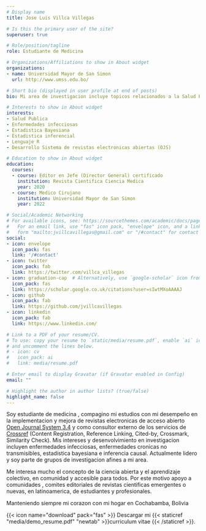 ```yaml
---
# Display name
title: Jose Luis Villca Villegas

# Is this the primary user of the site?
superuser: true

# Role/position/tagline
role: Estudiante de Medicina

# Organizations/Affiliations to show in About widget
organizations:
- name: Universidad Mayor de San Simon
  url: http://www.umss.edu.bo/

# Short bio (displayed in user profile at end of posts)
bio: Mi area de investigacion incluye topicos relacionados a la Salud Publica.

# Interests to show in About widget
interests:
- Salud Publica
- Enfermedades infecciosas
- Estadistica Bayesiana
- Estadistica inferencial
- Lenguaje R
- Desarrollo Sistema de revistas electronicas abiertas (OJS)

# Education to show in About widget
education:
  courses:
  - course: Editor en Jefe (Director General) certificado
    institution: Revista Cientifica Ciencia Medica
    year: 2020
  - course: Medico Cirujano
    institution: Universidad Mayor de San Simon
    year: 2022

# Social/Academic Networking
# For available icons, see: https://sourcethemes.com/academic/docs/page-builder/#icons
#   For an email link, use "fas" icon pack, "envelope" icon, and a link in the
#   form "mailto:jvillcavillegas@gmail.com" or "/#contact" for contact widget.
social:
- icon: envelope
  icon_pack: fas
  link: '/#contact'
- icon: twitter
  icon_pack: fab
  link: https://twitter.com/villca_villegas
- icon: graduation-cap  # Alternatively, use `google-scholar` icon from `ai` icon pack
  icon_pack: fas
  link: https://scholar.google.co.uk/citations?user=sIwtMXoAAAAJ
- icon: github
  icon_pack: fab
  link: https://github.com/jvillcavillegas
- icon: linkedin
  icon_pack: fab
  link: https://www.linkedin.com/

# Link to a PDF of your resume/CV.
# To use: copy your resume to `static/media/resume.pdf`, enable `ai` icons in `params.toml`, 
# and uncomment the lines below.
# - icon: cv
#   icon_pack: ai
#   link: media/resume.pdf

# Enter email to display Gravatar (if Gravatar enabled in Config)
email: ""

# Highlight the author in author lists? (true/false)
highlight_name: false
---
```


Soy estudiante de medicina , compagino mi estudios con mi desempeño  en la implementacion y mejora de revistas electronicas de acceso abierto [Open Journal System 3.4](https://pkp.sfu.ca/ojs/) y como consultor externo de los servicios de [Crossref](https://www.crossref.org/) (Content Registration, Reference Linking, Cited-by, Crossmark, Similarity Check). Mis intereses y desenvolvimiento  en investigacion incluyen enfermedades infecciosas, enfermedades cronicas no transmisibles, estadistica bayesiana e inferencia causal. Actualmente lidero y soy parte de grupos de investigacion afines a mi area.

Me interesa mucho el concepto de la ciencia abierta y el aprendizaje colectivo, en comunidad y accesible para todos. Por este motivo apoyo a comunidades , comites editoriales de revistas cientificas emergentes o nuevas, en latinoamerica, de estudiantes y profesionales.

Manteniendo siempre mi corazon con mi hogar en Cochabamba, Bolivia

{{< icon name="download" pack="fas" >}} Descargar mi {{< staticref "media/demo_resume.pdf" "newtab" >}}curriculum vitae {{< /staticref >}}.
